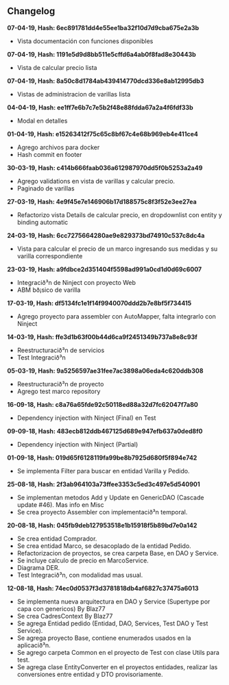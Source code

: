 ## Changelog

**07-04-19, Hash: 6ec891781dd4e55ee1ba32f10d7d9cba675e2a3b**

* Vista documentación con funciones disponibles

**07-04-19, Hash: 1191e5d9d8bb511e5cffd6a4ab0f8fad8e30443b**

* Vista de calcular precio lista

**07-04-19, Hash: 8a50c8d1784ab439414770dcd336e8ab12995db3**

* Vistas de administracion de varillas lista

**04-04-19, Hash: ee1ff7e6b7c7e5b2f48e88fdda67a2a4f6fdf33b**

* Modal en detalles

**01-04-19, Hash: e15263412f75c65c8bf67c4e68b969eb4e411ce4**

* Agrego archivos para docker
* Hash commit en footer

**30-03-19, Hash: c414b666faab036a612987970dd5f0b5253a2a49**

* Agrego validations en vista de varillas y calcular precio.
* Paginado de varillas

**27-03-19, Hash: 4e9f45e7e146906b17d188575c8f3f52e3ee27ea**

* Refactorizo vista Details de calcular precio, en dropdownlist con entity y binding automatic

**24-03-19, Hash: 6cc7275664280ae9e829373bd74910c537c8dc4a**

* Vista para calcular el precio de un marco ingresando sus medidas y su varilla correspondiente

**23-03-19, Hash: a9fdbce2d351404f5598ad991a0cd1d0d69c6007**

* Integracið³n de Ninject con proyecto Web
* ABM bð¡sico de varilla

**17-03-19, Hash: df5134fc1e1f14f9940070ddd2b7e8bf5f734415**

* Agrego proyecto para assembler con AutoMapper, falta integrarlo con Ninject

**14-03-19, Hash: ffe3d1b63f00b44d6ca9f2451349b737a8e8c93f**

* Reestructuracið³n de servicios
* Test Integracið³n

**05-03-19, Hash: 9a5256597ae31fee7ac3898a06eda4c620ddb308**

* Reestructuracið³n de proyecto
* Agrego test marco repository

**16-09-18, Hash: c8a76a65fde92c50118ed88a32d7fc62047f7a80**

* Dependency injection with Ninject (Final) en Test

**09-09-18, Hash: 483ecb812ddb467125d689e947efb637a0ded8f0**

* Dependency injection with Ninject (Partial)

**01-09-18, Hash: 019d65f6128119fa99be8b7925d680f5f894e742**

* Se implementa Filter para buscar en entidad Varilla y Pedido.

**25-08-18, Hash: 2f3ab964103a73ffee3353c5ed3c497e5d540901**

* Se implementan metodos Add y Update en GenericDAO (Cascade update #46). Mas info en Misc
* Se crea proyecto Assembler con implementacið³n temporal.

**20-08-18, Hash: 045fb9deb127953518e1b15918f5b89bd7e0a142**

* Se crea entidad Comprador.
* Se crea entidad Marco, se desacoplado de la entidad Pedido.
* Refactorizacion de proyectos, se crea carpeta Base, en DAO y Service.
* Se incluye calculo de precio en MarcoService.
* Diagrama DER.
* Test Integracið³n, con modalidad mas usual.

**12-08-18, Hash: 74ec0d0537f3d3781818db4af6827c37475a6013**

* Se implementa nueva arquitectura en DAO y Service (Supertype por capa con genericos) By Blaz77
* Se crea CadresContext By Blaz77
* Se agrega Entidad pedido (Entidad, DAO, Services, Test DAO y Test Service).
* Se agrega proyecto Base, contiene enumerados usados en la aplicacið³n.
* Se agrego carpeta Common en el proyecto de Test con clase Utils para test.
* Se agrega clase EntityConverter en el proyectos entidades, realizar las conversiones entre entidad y DTO provisoriamente.
